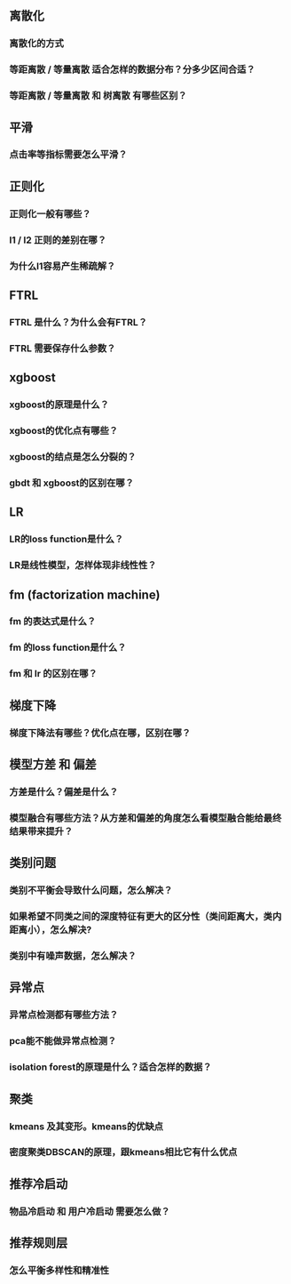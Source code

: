## 离散化
### 离散化的方式
### 等距离散 / 等量离散 适合怎样的数据分布？分多少区间合适？
### 等距离散 / 等量离散 和 树离散 有哪些区别？

## 平滑
### 点击率等指标需要怎么平滑？

## 正则化
### 正则化一般有哪些？
### l1 / l2 正则的差别在哪？
### 为什么l1容易产生稀疏解？

## FTRL
### FTRL 是什么？为什么会有FTRL？
### FTRL 需要保存什么参数？

## xgboost
### xgboost的原理是什么？
### xgboost的优化点有哪些？
### xgboost的结点是怎么分裂的？
### gbdt 和 xgboost的区别在哪？

## LR
### LR的loss function是什么？
### LR是线性模型，怎样体现非线性性？

## fm (factorization machine)
### fm 的表达式是什么？
### fm 的loss function是什么？
### fm 和 lr 的区别在哪？

## 梯度下降
### 梯度下降法有哪些？优化点在哪，区别在哪？

## 模型方差 和 偏差
### 方差是什么？偏差是什么？
### 模型融合有哪些方法？从方差和偏差的角度怎么看模型融合能给最终结果带来提升？

## 类别问题
### 类别不平衡会导致什么问题，怎么解决？
### 如果希望不同类之间的深度特征有更大的区分性（类间距离大，类内距离小），怎么解决?
### 类别中有噪声数据，怎么解决？

## 异常点
### 异常点检测都有哪些方法？
### pca能不能做异常点检测？
### isolation forest的原理是什么？适合怎样的数据？

## 聚类
### kmeans 及其变形。kmeans的优缺点
### 密度聚类DBSCAN的原理，跟kmeans相比它有什么优点

## 推荐冷启动
### 物品冷启动 和 用户冷启动 需要怎么做？

## 推荐规则层
### 怎么平衡多样性和精准性

